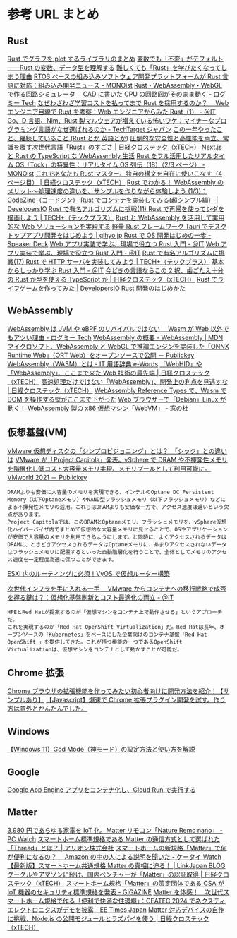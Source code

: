# 参考 URL まとめ

## Rust

[Rust でグラフを plot するライブラリのまとめ](https://vaaaaaanquish.hatenablog.com/entry/2021/09/24/101607)
[変数でも「不変」がデフォルト――Rust の変数、データ型を理解する](https://atmarkit.itmedia.co.jp/ait/articles/2109/16/news004.html)
[難しくても「Rust」を学びたくなってしまう理由](https://techtarget.itmedia.co.jp/tt/news/2109/13/news04.html)
[RTOS ベースの組み込みソフトウェア開発プラットフォームが Rust 言語に対応：組み込み開発ニュース - MONOist](https://monoist.atmarkit.co.jp/mn/spv/2111/05/news064.html)
[Rust・WebAssembly・WebGL で作る回路シミュレータ　 CAD に書いた CPU の回路図がそのまま動く - ログミー Tech](https://logmi.jp/tech/articles/325310)
[なぜわざわざ学習コストを払ってまで Rust を採用するのか？　 Web エンジニア目線で Rust を考察：Web エンジニアからみた Rust（1） - ＠IT](https://atmarkit.itmedia.co.jp/ait/spv/2109/30/news009.html)
[Go、D 言語、Nim、Rust 製マルウェアが増えている怖いワケ：マイナーなプログラミング言語がなぜ選ばれるのか - TechTarget ジャパン](https://techtarget.itmedia.co.jp/tt/spv/2109/24/news01.html)
[この一年やったこと、継続していること (Rust とか 英語とか)](https://yosuke-furukawa.hatenablog.com/entry/2021/12/29/194855)
[圧倒的な安全性と高性能を両立、常識を覆す次世代言語「Rust」のすごさ | 日経クロステック（xTECH）](https://xtech.nikkei.com/atcl/nxt/column/18/01920/011800001/)
[Next.js と Rust の TypeScript な WebAssembly 生活](https://qiita.com/SoraKumo/items/d68b78bedda91ff08435)
[Rust をフル活用したリアルタイム OS「Tock」の特異性：リアルタイム OS 列伝（18）（2/3 ページ） - MONOist](https://monoist.itmedia.co.jp/mn/spv/2112/27/news045_2.html)
[これであなたも Rust マスター、独自の構文を自在に使いこなす（4 ページ目） | 日経クロステック（xTECH）](https://xtech.nikkei.com/atcl/nxt/column/18/01920/031400003/?P=4)
[Rust でわかる！ WebAssembly のメリット～処理速度の違いを、サンプルを作りながら体験しよう (1/3)：CodeZine（コードジン）](https://codezine.jp/article/detail/15920)
[Rust でコンテナを実装してみる(超シンプル編） | DevelopersIO](https://dev.classmethod.jp/articles/rust-container-simple/)
[Rust で有名アルゴリズムに挑戦(11) Rust で再帰を使ってシダを描画しよう | TECH+（テックプラス）](https://news.mynavi.jp/techplus/article/rustalgorithm-11/)
[Rust と WebAssembly を活用して実用的な Web ソリューションを実現する](https://hackernoon.com/lang/ja/Rust-%E3%81%A8-Webassembly-%E3%82%92%E6%B4%BB%E7%94%A8%E3%81%97%E3%81%A6%E5%AE%9F%E7%94%A8%E7%9A%84%E3%81%AA-Web-%E3%82%BD%E3%83%AA%E3%83%A5%E3%83%BC%E3%82%B7%E3%83%A7%E3%83%B3%E3%82%92%E5%AE%9F%E7%8F%BE%E3%81%99%E3%82%8B)
[軽量 Rust フレームワーク Tauri でデスクトップアプリ開発をはじめよう | gihyo.jp](https://gihyo.jp/article/2022/10/rust-monthly-topics-02)
[Rust で OS 開発はじめの一歩 - Speaker Deck](https://speakerdeck.com/nasa_desu/rustdeoskai-fa-hazimeno-bu)
[Web アプリ実装で学ぶ、現場で役立つ Rust 入門 - ＠IT](https://atmarkit.itmedia.co.jp/ait/series/36943/)
[Web アプリ実装で学ぶ、現場で役立つ Rust 入門 - ＠IT](https://atmarkit.itmedia.co.jp/ait/series/36943/spv/)
[Rust で有名アルゴリズムに挑戦(17) Rust で HTTP サーバを実装してみよう | TECH+（テックプラス）](https://news.mynavi.jp/techplus/article/rustalgorithm-17/)
[基本からしっかり学ぶ Rust 入門 - ＠IT](https://atmarkit.itmedia.co.jp/ait/series/24844/spv/)
[今どきの言語ならこの 2 択、歯ごたえ十分の Rust か型を使える TypeScript か | 日経クロステック（xTECH）](https://xtech.nikkei.com/atcl/nxt/column/18/02872/062500002/)
[Rust でライフゲームを作ってみた | DevelopersIO](https://dev.classmethod.jp/articles/rust-lifegame-console/)
[Rust 開発のはじめかた](https://zenn.dev/akibe/articles/7bcd76f4dbc2bc)

## WebAssembly

[WebAssembly は JVM や eBPF のリバイバルではない　 Wasm が Web 以外でもアツい理由 - ログミー Tech](https://logmi.jp/tech/articles/324956)
[WebAssembly の概要 - WebAssembly | MDN](https://developer.mozilla.org/ja/docs/WebAssembly/Concepts)
[マイクロソフト、WebAssembly と WebGL で推論エンジンを実装した「ONNX Runtime Web」（ORT Web）をオープンソースで公開 － Publickey](https://www.publickey1.jp/blog/21/webassemblywebglonnx_runtime_webort_web.html)
[WebAssembly（WASM）とは - IT 用語辞典 e-Words](https://e-words.jp/w/WebAssembly.html)
[「WebHID」や「WebAssembly」、ここまで来た Web 技術の最先端 | 日経クロステック（xTECH）](https://xtech.nikkei.com/atcl/nxt/column/18/01786/092100007/)
[高速処理だけではない「WebAssembly」、開発上の利点を見逃すな | 日経クロステック（xTECH）](https://xtech.nikkei.com/atcl/nxt/column/18/01818/101400002/)
[WebAssembly Reference Types で、Wasm で DOM を操作する壁がここまで下がった](https://zenn.dev/igrep/articles/2021-11-wasm-reference-types)
[Web ブラウザーで「Debian」Linux が動く！ WebAssembly 製の x86 仮想マシン「WebVM」 - 窓の杜](https://forest.watch.impress.co.jp/docs/news/1385758.html)

## 仮想基盤(VM)

[VMware 仮想ディスクの「シンプロビジョニング」とは？　「シック」との違いは](https://techtarget.itmedia.co.jp/tt/spv/2201/25/news05.html)
[VMware が「Project Capitola」発表。vSphere で DRAM や不揮発性メモリを階層化し低コスト大容量メモリ実現、メモリプールとして利用可能に。VMworld 2021 － Publickey](https://www.publickey1.jp/blog/21/vmwareproject_capitolavspheredramvmworld_2021.html)

```text
DRAMよりも安価に大容量のメモリを実現できる、インテルのOptane DC Persistent Memory（以下Optaneメモリ）やNAND型フラッシュメモリ（以下フラッシュメモリ）などによる不揮発性メモリの活用。これらはDRAMよりも安価な一方で、アクセス速度は遅いという欠点があります。
Project Capitolaでは、このDRAMとOptaneメモリ、フラッシュメモリを、vSphere仮想化ハイパーバイザ内でまとめて仮想的な大容量メモリに見せることで、OSやアプリケーションが安価で大容量のメモリを利用できるようにします。と同時に、よくアクセスされるデータはDRAMに、ときどきアクセスされるデータはOptaneメモリに、あまりアクセスされないデータはフラッシュメモリに配置するといった自動階層化を行うことで、全体としてメモリのアクセス速度を一定程度高速に保つことができます。
```

[ESXi 内のルーティングに必須！VyOS で仮想ルーター構築](https://www.isoroot.jp/blog/2859/)

[次世代インフラを手に入れる一手　 VMware からコンテナへの移行戦略で成否を握る鍵は？：仮想化基盤刷新とコスト最適化の両立 - ＠IT](https://atmarkit.itmedia.co.jp/ait/spv/2505/09/news006.html)

```text
HPEとRed Hatが提案するのが「仮想マシンをコンテナ上で動作させる」というアプローチだ。
これを実現するのが「Red Hat OpenShift Virtualization」だ。Red Hatは長年、オープンソースの「Kubernetes」をベースにした企業向けのコンテナ基盤「Red Hat OpenShift 」を提供してきた。これが持つ機能の一つであるOpenShift Virtualizationは、仮想マシンをコンテナとして動かすことが可能だ。
```

## Chrome 拡張

[Chrome ブラウザの拡張機能を作ってみたい初心者向けに開発方法を紹介！【サンプルあり】](https://qiita.com/guru_taka/items/37a90766f4f845e963e5)
[【Javascript】爆速で Chrome 拡張プラグイン開発を試す。作り方は意外とかんたんでした。](https://tasokori.net/%e7%88%86%e9%80%9f%e3%81%a7chrome%e6%8b%a1%e5%bc%b5%e3%83%97%e3%83%a9%e3%82%b0%e3%82%a4%e3%83%b3%e9%96%8b%e7%99%ba%e3%82%92%e8%a9%a6%e3%81%99%e3%82%88%e3%81%a3%ef%bc%81%e4%bd%9c%e3%82%8a%e6%96%b9)

## Windows

[【Windows 11】God Mode（神モード）の設定方法と使い方を解説](https://otona-life.com/book/117743/)

## Google

[Google App Engine アプリをコンテナ化し、Cloud Run で実行する](https://developers-jp.googleblog.com/2021/09/google-app-engine-cloud-run.html?m=1)

## Matter

[3,980 円であらゆる家電を IoT 化。Matter リモコン「Nature Remo nano」 - PC Watch](https://pc.watch.impress.co.jp/docs/news/1513752.html)
[スマートホーム標準規格である Matter の通信方式として選ばれた「Thread」とは？ | アリオン株式会社](https://www.allion.co.jp/tech_netc_series_01_thread_intro/#:~:text=Matter%E3%81%AF%E3%80%81%E3%82%A4%E3%83%B3%E3%82%BF%E3%83%BC%E3%83%8D%E3%83%83%E3%83%88%E3%83%97%E3%83%AD%E3%83%88%E3%82%B3%E3%83%ABIPv6,%E9%AB%98%E3%82%81%E3%82%8B%E3%81%93%E3%81%A8%E3%82%92%E7%9B%AE%E6%8C%87%E3%81%97%E3%81%BE%E3%81%99%E3%80%82)
[スマートホームの新規格「Matter」で何が便利になるの？　 Amazon の中の人による説明を聞いた - ケータイ Watch](https://k-tai.watch.impress.co.jp/docs/news/1513852.html)
[【最新版】スマートホーム共通規格 Matter の真相に迫る！ | LinkJapan BLOG](https://linkjapan.co.jp/blog/smarthome-standard-matter)
[グーグルやアマゾンに続け、国内ベンチャーが「Matter」の認証取得 | 日経クロステック（xTECH）](https://xtech.nikkei.com/atcl/nxt/column/18/01537/00871/)
[スマートホーム規格「Matter」の策定団体である CSA が IoT 機器のセキュリティ標準規格を発表 - GIGAZINE](https://gigazine.net/news/20240319-csa-product-security-verified-mark/)
[Matter を体感！　次世代スマートホーム規格で作る「便利で快適な住環境」：CEATEC 2024 でネクスティ エレクトロニクスがデモを披露 - EE Times Japan](https://eetimes.itmedia.co.jp/ee/spv/2410/08/news006.html)
[Matter 対応デバイスの自作に挑戦、Node.js の公開モジュールとラズパイを使う | 日経クロステック（xTECH）](https://xtech.nikkei.com/atcl/nxt/column/18/01109/031000066/)
